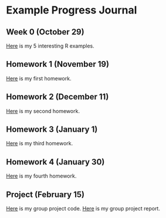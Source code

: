# Example Progress Journal

## Week 0 (October 29)

[Here](files\interesting_exaples.html) is my 5 interesting R examples.

## Homework 1 (November 19)

[Here](files\homework-1.html) is my first homework.

## Homework 2 (December 11)

[Here](files\homework-2.html) is my second homework.

## Homework 3 (January 1)

[Here](files\homework-3.html) is my third homework.

## Homework 4 (January 30)

[Here](files\homework-4.html) is my fourth homework.

## Project (February 15)

[Here](files\final-project.html) is my group project code.
[Here](files\IE582-FinalProject.pdf) is my group project report.